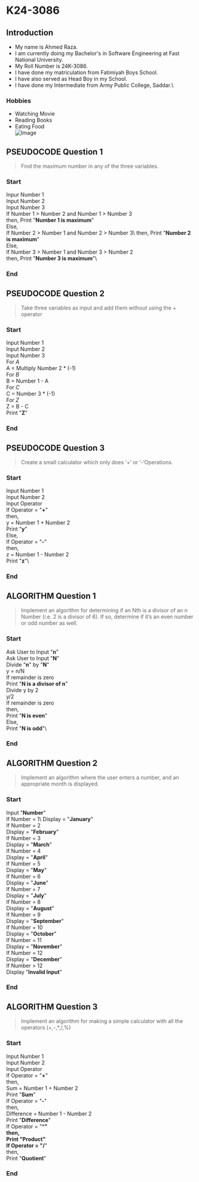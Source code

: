 # K24-3086
## Introduction
- My name is Ahmed Raza.
- I am currently doing my Bachelor's in Software Engineering at Fast National University.
- My Roll Number is 24K-3086.
- I have done my matriculation from Fatimiyah Boys School.
- I have also served as Head Boy in my School.
- I have done my Intermediate from Army Public College, Saddar.\

### Hobbies
- Watching Movie  
- Reading Books
- Eating Food\
![Image](https://avatars.githubusercontent.com/u/179470436?s=400&u=7b17ef6ce6b5aba7a2becf5164283629537327aa&v=4)








## PSEUDOCODE Question 1
> Find the maximum number in any of the three variables.
### Start 
Inpur Number 1\
Input Number 2\
Input Number 3\
If Number 1 > Number 2 and Number 1 > Number 3\
then, Print "**Number 1 is maximum**"\
Else,\
If Number 2 > Number 1 and Number 2 > Number 3\ 
then, Print "**Number 2 is maximum**"\
Else,\
If Number 3 > Number 1 and Number 3 > Number 2\
then, Print "**Number 3 is maximum**"\
### End

## PSEUDOCODE Question 2
> Take three variables as input and add them without using the + operator 
### Start
Input Number 1\
Input Number 2\
Input Number 3\
For *A*\
A = Multiply Number 2 * (-1)\
For *B*\
B = Number 1 - A\
For *C*\
C = Number 3 * (-1)\
For *Z*\
Z = B - C\
Print "**Z**"
### End

## PSEUDOCODE Question 3
> Create a small calculator which only does ‘+’ or ‘-‘Operations.
### Start
Input Number 1\
Input Number 2\
Input Operator\
If Operator = "**+**"\
then,\
y = Number 1 + Number 2\
Print "**y**"\
Else,\
If Operator = "**-**"\
then,\
z = Number 1 - Number 2\
Print "**z**"\
### End

## ALGORITHM Question 1
> Implement an algorithm for determining if an Nth is a divisor of an n Number (i.e. 2 is a divisor of 6). If so, determine if it’s an even number or odd number as well.
### Start
Ask User to Input "**n**"\
Ask User to Input "**N**"\
Divide "**n**" by "**N**"\
y = n/N\
If remainder is zero\
Print "**N is a divisor of n**"\
Divide y by 2\
y/2\
If remainder is zero\
then,\
Print "**N is even**"\
Else,\
Print "**N is odd**"\
### End

## ALGORITHM Question 2
> Implement an algorithm where the user enters a number, and an appropriate month is displayed.
### Start
Input "**Number**"\
If Number = 1\ 
Display = "**January**"\
If Number = 2\
Display = "**February**"\
If Number = 3\
Display = "**March**"\
If Number = 4\
Display = "**April**"\
If Number = 5\
Display = "**May**"\
If Number = 6\
Display = "**June**"\
If Number = 7\
Display = "**July**"\
If Number = 8\
Display = "**August**"\
If Number = 9\
Display = "**September**"\
If Number = 10\
Display = "**October**"\
If Number = 11\
Display = "**November**"\
If Number = 12\
Display = "**December**"\
If Number > 12\
Display "**Invalid Input**"
### End

## ALGORITHM Question 3
> Implement an algorithm for making a simple calculator with all the operators (+,-,*,/,%)
### Start
Input Number 1\
Input Number 2\
Input Operator\
If Operator = "**+**"\
then,\
Sum = Number 1 + Number 2\
Print "**Sum**"\
If Operator = "**-**"\
then,\
Difference = Number 1 - Number 2\
Print "**Difference**"\
If Operator = "*****"\
then,\
Print "**Product**"\
If Operator = "**/**"\
then,\
Print "**Quotient**"
### End
